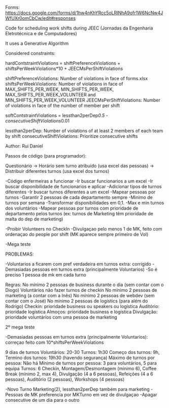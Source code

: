 Forms: https://docs.google.com/forms/d/1hw4nKhYRcc5oLRINhA9ofr1W6NcNw4JWfUXr0omCbCw/edit#responses

Code for scheduling work shifts during JEEC (Jornadas da Engenharia Eletrotécnica e de Computadores)

It uses a Generative Algorithm

Considered constraints:

hardContstraintViolations = shiftPreferenceViolations + shiftsPerWeekViolations*10 + JEECMsPerShiftViolations

shiftPreferenceViolations: Number of violations in face of forms.xlsx
shiftsPerWeekViolations: Number of violations in face of MAX_SHIFTS_PER_WEEK, MIN_SHIFTS_PER_WEEK, 
MAX_SHIFTS_PER_WEEK_VOLUNTEER and MIN_SHIFTS_PER_WEEK_VOLUNTEER
JEECMsPerShiftViolations: Number of violations in face of the number of member per shift

softContstraintViolations = lessthan2perDep*0.5 - consecutiveShiftViolations*0.01

lessthan2perDep: Number of violations of at least 2 members of each team by shift
consecutiveShiftViolations: Prioritize consecutive shifts


Author: Rui Daniel



Passos de código (para programador):

Questionário -> Horário sem turno atribuído (usa excel das pessoas) -> Distribuir diferentes turnos (usa excel dos turnos)

-Código enfermeiras a funcionar
-Ir buscar funcionarios a um excel
-Ir buscar disponibilidade de funcionarios e aplicar
-Adicionar tipos de turnos diferentes 
-Ir buscar turnos diferentes a um excel
-Mapear pessoas por turnos
-Garantir 2 pessoas de cada departamento sempre
-Minimo de turnos por semana
-Transformar disponibilidades em 0,1.
-Max e min turnos dos voluntários
-Mapear pessoas por turnos com prioridade de departamento pelos turnos (ex: turnos de Marketing têm prioridade de malta do dep de marketing)

-Proibir Volunteers no CheckIn
-Divulgaçao pelo menos 1 de MK, feito com ordenaçao do people por shift (MK aparece sempre primeiro de Vol)

-Mega teste

PROBLEMAS:

-Voluntarios a ficarem com pref verdadeira em turnos extra: corrigido
-Demasiadas pessoas em turnos extra (principalmente Voluntarios)
-So é preciso 1 pessoa de mk em cada turno

Regras:
No mínimo 2 pessoas de business durante o dia (sem contar com o Diogo)
Voluntários não fazer turnos de checkin
No mínimo 2 pessoas de marketing (a contar com a Inês)
No mínimo 2 pessoas de webdev (sem contar com o José)
No mínimo 2 pessoas de logistics (para além do Rodrigo)
Checkin: prioridade business ou speakers ou logística
Auditório: prioridade logística
Almoços: prioridade business e logística
Divulgação: prioridade voluntários com uma pessoa de marketing


2º mega teste

-Demasiadas pessoas em turnos extra (principalmente Voluntarios): correçao feito com 10*shiftsPerWeekViolations


9 dias de turnos
Voluntários: 20-30
Turnos: 1h30
Começo dos turnos: 9h, Termino dos turnos: 19h30 (havendo segurança)
Máximo de turnos por pessoa: Não há
Mínimo de turnos por pessoa: 3 para voluntários, 5 para equipa
Turnos: 6 Checkin, Montagem/Desmontagem (mínimo 6), Coffee Break (mínimo 2, max 4), Divulgação (4 a 6 pessoas), Refeições (4 a 6 pessoas), Auditório (2 pessoas), Workshops (4 pessoas)


-Novo Turno Marketing(2), lessthan2perDep também para marketing
-Pessoas de MK preferencia por MKTurno em vez de divulgaçao
-Apagar consecutive de um dia para o outro




